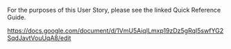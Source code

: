 For the purposes of this User Story, please see the linked Quick Reference Guide.

https://docs.google.com/document/d/1VmU5AiqILmxp19zDz5gRqI5swfYG2SqdJavtVouUqA8/edit

